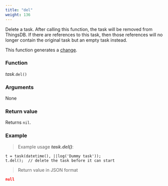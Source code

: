 ```yaml
---
title: "del"
weight: 136
---
```


Delete a task. After calling this function, the task will be removed from ThingsDB. If there are references to this task, then those references will no longer contain the original task but an empty task instead.

This function generates a [change](../../../overview/changes).

### Function

*task*.`del()`

### Arguments

None

### Return value

Returns `nil`.

### Example

> Example usage ***task.del()***:

```thingsdb,json_response
t = task(datetime(), ||log('Dummy task'));
t.del();  // delete the task before it can start
```

> Return value in JSON format

```json
null
```
